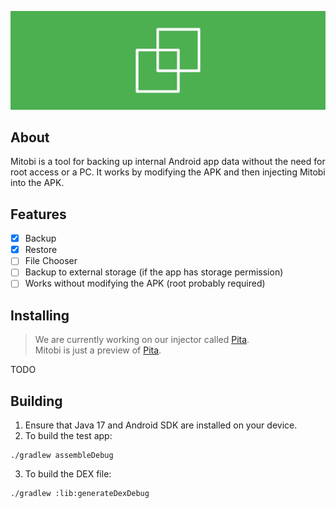 ![Mitobi](img/mitobi.jpg)
## About
Mitobi is a tool for backing up internal Android app data without the need for root access or a PC. It works by modifying the APK and then injecting Mitobi into the APK.
## Features
- [x] Backup
- [x] Restore
- [ ] File Chooser
- [ ] Backup to external storage (if the app has storage permission)
- [ ] Works without modifying the APK (root probably required)
## Installing
> We are currently working on our injector called [Pita](https://github.com/HaruByte/Pita). \
> Mitobi is just a preview of [Pita](https://github.com/HaruByte/Pita).

TODO
## Building
1. Ensure that Java 17 and Android SDK are installed on your device.
2. To build the test app:
```
./gradlew assembleDebug
```
3. To build the DEX file:
```
./gradlew :lib:generateDexDebug
```